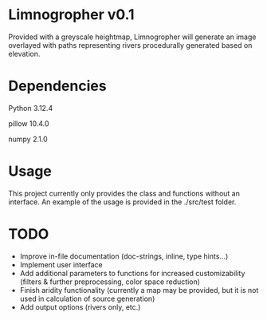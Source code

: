 # Limnogropher v0.1
Provided with a greyscale heightmap, Limnogropher will generate an image overlayed with paths representing rivers procedurally generated based on elevation.

# Dependencies
Python 3.12.4

pillow 10.4.0

numpy 2.1.0

# Usage
This project currently only provides the class and functions without an interface. An example of the usage is provided in the ./src/test folder. 

# TODO
- Improve in-file documentation (doc-strings, inline, type hints...)
- Implement user interface
- Add additional parameters to functions for increased customizability (filters & further preprocessing, color space reduction)
- Finish aridity functionality (currently a map may be provided, but it is not used in calculation of source generation)
- Add output options (rivers only, etc.)
